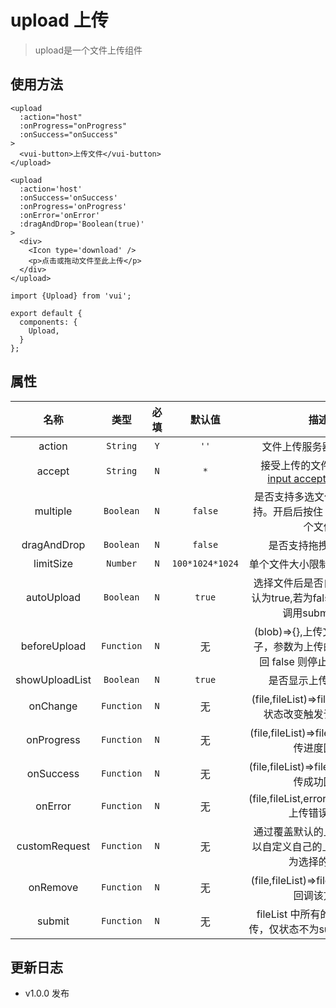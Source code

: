 # upload 上传

> upload是一个文件上传组件

## 使用方法

```
<upload 
  :action="host" 
  :onProgress="onProgress" 
  :onSuccess="onSuccess"
>
  <vui-button>上传文件</vui-button>
</upload>
```
```
<upload 
  :action='host'
  :onSuccess='onSuccess'
  :onProgress='onProgress'
  :onError='onError'
  :dragAndDrop='Boolean(true)'
>
  <div>
    <Icon type='download' />
    <p>点击或拖动文件至此上传</p>
  </div>
</upload>
```

```
import {Upload} from 'vui';

export default {
  components: {
    Upload,
  }
};
```

## 属性

名称|类型|必填|默认值|描述
:-:|:-:|:-:|:-:|:-:
action|`String`|`Y`|`''`|文件上传服务器地址,必填
accept|`String`|`N`|`*`|接受上传的文件类型, [详见 input accept Attribute](https://developer.mozilla.org/en-US/docs/Web/HTML/Element/input/file#accept)
multiple|`Boolean`|`N`|`false`|是否支持多选文件，`ie10+` 支持。开启后按住 ctrl 可选择多个文件
dragAndDrop|`Boolean`|`N`|`false`|是否支持拖拽上传文件
limitSize|`Number`|`N`|`100*1024*1024`|单个文件大小限制，默认100M
autoUpload|`Boolean`|`N`|`true`|选择文件后是否自动上传，默认为true,若为false，则需手动调用submit方法
beforeUpload|`Function`|`N`|无|(blob)=>{},上传文件之前的钩子，参数为上传的文件，若返回 false 则停止上传该文件
showUploadList|`Boolean`|`N`|`true`|是否显示上传文件列表
onChange|`Function`|`N`|无|(file,fileList)=>file.status,文件状态改变触发该回调函数
onProgress|`Function`|`N`|无|(file,fileList)=>file.progress,上传进度回调
onSuccess|`Function`|`N`|无|(file,fileList)=>file.response,上传成功回调
onError|`Function`|`N`|无|(file,fileList,error)=>file.status,上传错误回调
customRequest|`Function`|`N`|无|通过覆盖默认的上传行为，可以自定义自己的上传实现,参数为选择的文件
onRemove|`Function`|`N`|无|(file,fileList)=>file ,移除文件时回调该方法
submit|`Function`|`N`|无|fileList 中所有的文件提交上传，仅状态不为success的文件


## 更新日志

* v1.0.0 发布

